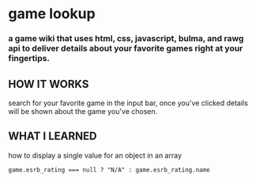 # game lookup

### a game wiki that uses html, css, javascript, bulma, and rawg api to deliver details about your favorite games right at your fingertips.


## HOW IT WORKS

search for your favorite game in the input bar, once you've clicked details will be shown about the game you've chosen.

## WHAT I LEARNED

how to display a single value for an object in an array 

` game.esrb_rating === null ? "N/A" : game.esrb_rating.name `




